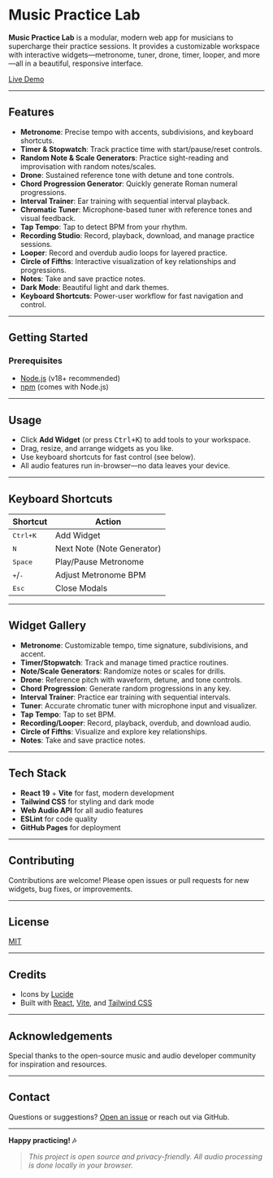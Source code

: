# Music Practice Lab

**Music Practice Lab** is a modular, modern web app for musicians to supercharge their practice sessions. It provides a customizable workspace with interactive widgets—metronome, tuner, drone, timer, looper, and more—all in a beautiful, responsive interface.

[Live Demo](https://wormcracker.github.io/music-practice-lab)

---

## Features

- **Metronome**: Precise tempo with accents, subdivisions, and keyboard shortcuts.
- **Timer & Stopwatch**: Track practice time with start/pause/reset controls.
- **Random Note & Scale Generators**: Practice sight-reading and improvisation with random notes/scales.
- **Drone**: Sustained reference tone with detune and tone controls.
- **Chord Progression Generator**: Quickly generate Roman numeral progressions.
- **Interval Trainer**: Ear training with sequential interval playback.
- **Chromatic Tuner**: Microphone-based tuner with reference tones and visual feedback.
- **Tap Tempo**: Tap to detect BPM from your rhythm.
- **Recording Studio**: Record, playback, download, and manage practice sessions.
- **Looper**: Record and overdub audio loops for layered practice.
- **Circle of Fifths**: Interactive visualization of key relationships and progressions.
- **Notes**: Take and save practice notes.
- **Dark Mode**: Beautiful light and dark themes.
- **Keyboard Shortcuts**: Power-user workflow for fast navigation and control.

---

## Getting Started

### Prerequisites

- [Node.js](https://nodejs.org/) (v18+ recommended)
- [npm](https://www.npmjs.com/) (comes with Node.js)

---

## Usage

- Click **Add Widget** (or press <kbd>Ctrl+K</kbd>) to add tools to your workspace.
- Drag, resize, and arrange widgets as you like.
- Use keyboard shortcuts for fast control (see below).
- All audio features run in-browser—no data leaves your device.

---

## Keyboard Shortcuts

| Shortcut                  | Action                     |
| ------------------------- | -------------------------- |
| <kbd>Ctrl+K</kbd>         | Add Widget                 |
| <kbd>N</kbd>              | Next Note (Note Generator) |
| <kbd>Space</kbd>          | Play/Pause Metronome       |
| <kbd>+</kbd>/<kbd>-</kbd> | Adjust Metronome BPM       |
| <kbd>Esc</kbd>            | Close Modals               |

---

## Widget Gallery

- **Metronome**: Customizable tempo, time signature, subdivisions, and accent.
- **Timer/Stopwatch**: Track and manage timed practice routines.
- **Note/Scale Generators**: Randomize notes or scales for drills.
- **Drone**: Reference pitch with waveform, detune, and tone controls.
- **Chord Progression**: Generate random progressions in any key.
- **Interval Trainer**: Practice ear training with sequential intervals.
- **Tuner**: Accurate chromatic tuner with microphone input and visualizer.
- **Tap Tempo**: Tap to set BPM.
- **Recording/Looper**: Record, playback, overdub, and download audio.
- **Circle of Fifths**: Visualize and explore key relationships.
- **Notes**: Take and save practice notes.

---

## Tech Stack

- **React 19** + **Vite** for fast, modern development
- **Tailwind CSS** for styling and dark mode
- **Web Audio API** for all audio features
- **ESLint** for code quality
- **GitHub Pages** for deployment

---

## Contributing

Contributions are welcome! Please open issues or pull requests for new widgets, bug fixes, or improvements.

---

## License

[MIT](LICENSE)

---

## Credits

- Icons by [Lucide](https://lucide.dev/)
- Built with [React](https://react.dev/), [Vite](https://vitejs.dev/), and [Tailwind CSS](https://tailwindcss.com/)

---

## Acknowledgements

Special thanks to the open-source music and audio developer community for inspiration and resources.

---

## Contact

Questions or suggestions? [Open an issue](https://github.com/wormcracker/music-practice-lab/issues) or reach out via GitHub.

---

**Happy practicing! 🎶**

> _This project is open source and privacy-friendly. All audio processing is done locally in your browser._
